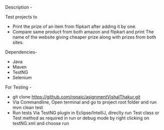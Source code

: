 Description -

Test projects to 

- Print the prize of an item from flipkart after adding it by one.
- Compare same product from both amazon and flipkart and print The name of the website giving cheaper prize along with prizes from both sites.

Dependencies-

- Java
- Maven
- TestNG
- Selenium

For Testing -

- git clone https://github.com/ronajc/asignmentVishalThakur.git
- Via Commandline, Open terminal and go to project root folder and run mvn clean test
- Run tests Via TestNG plugin in Eclipse/IntelliJ, direclty run Test class or Test method as required in run or debug mode by right clicking on testNG.xml and choose run
